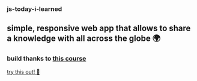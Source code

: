 ### js-today-i-learned

## simple, responsive web app that allows to share a knowledge with all across the globe 🌍

### build thanks to [this course](https://www.udemy.com/course/full-stack-crash-course/)

[try this out! 🔴](https://today-i-learned-v1.netlify.app/)
